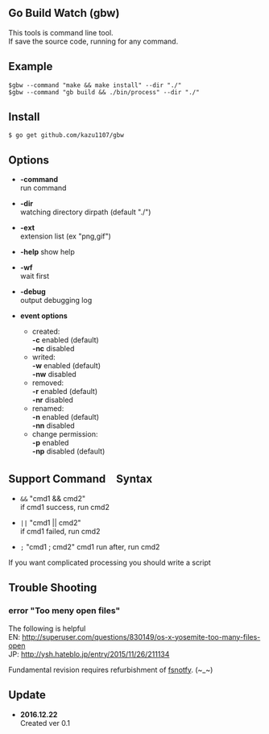 Go Build Watch (gbw)
----------------------------------

This tools is command line tool.  
If save the source code, running for any command.

## Example

```
$gbw --command "make && make install" --dir "./"
$gbw --command "gb build && ./bin/process" --dir "./"
```

## Install
```
$ go get github.com/kazu1107/gbw
```

## Options

* **-command**  
  run command

* **-dir**  
  watching directory dirpath (default "./")

* **-ext**  
  extension list  (ex "png,gif")

  
* **-help**
  show help

* **-wf**  
  wait first

* **-debug**  
  output debugging log

* **event options**  
  + created:  
    **-c**    enabled (default)  
    **-nc**   disabled  
  + writed:  
    **-w**    enabled (default)  
    **-nw**   disabled  
  + removed:  
    **-r**    enabled (default)  
    **-nr**   disabled  
  + renamed:  
    **-n**    enabled (default)  
    **-nn**   disabled  
  + change permission:  
    **-p**    enabled  
    **-np**   disabled (default)  


## Support Command　Syntax

* `&&` "cmd1 && cmd2"  
  if cmd1 success, run cmd2

* `||` "cmd1 || cmd2"  
  if cmd1 failed, run cmd2

* `;` "cmd1 ; cmd2"
  cmd1 run after, run cmd2

If you want complicated processing you should write a script

## Trouble Shooting

### error "Too meny open files"
The following is helpful  
EN: http://superuser.com/questions/830149/os-x-yosemite-too-many-files-open  
JP: http://ysh.hateblo.jp/entry/2015/11/26/211134

Fundamental revision requires refurbishment of [fsnotfy](https://github.com/fsnotify/fsnotify). (~_~)

## Update

* **2016.12.22**  
  Created ver 0.1
